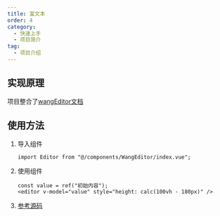 ```yaml
---
title: 富文本
order: 4
category:
  - 快速上手
  - 项目简介
tag:
  - 项目介绍
---
```

## 实现原理
项目整合了[wangEditor文档](https://www.wangeditor.com/v5/for-frame.html#demo-1)
## 使用方法
1. 导入组件
   ```vue
   import Editor from "@/components/WangEditor/index.vue";
   ```
2. 使用组件
   ```vue
   const value = ref("初始内容");
   <editor v-model="value" style="height: calc(100vh - 180px)" />
   ```
3. [参考源码](https://gitee.com/youlaiorg/vue3-element-admin/blob/master/src/views/demo/wang-editor.vue)